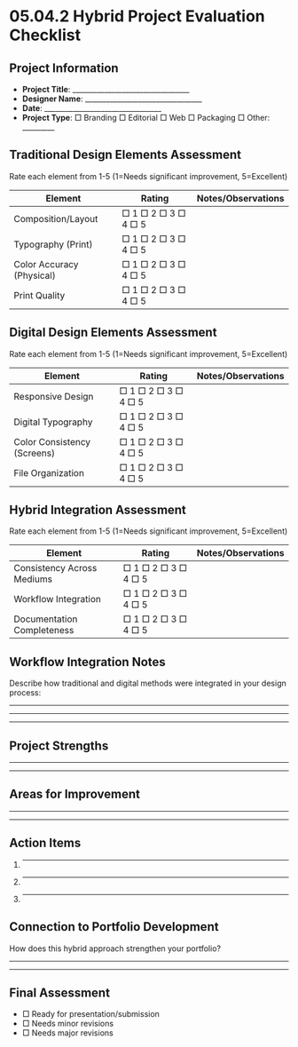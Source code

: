 # 05.04.2 Hybrid Project Evaluation Checklist

## Project Information
- **Project Title**: _________________________________
- **Designer Name**: _________________________________
- **Date**: _________________________________
- **Project Type**: □ Branding □ Editorial □ Web □ Packaging □ Other: _________

## Traditional Design Elements Assessment
Rate each element from 1-5 (1=Needs significant improvement, 5=Excellent)

| Element | Rating | Notes/Observations |
|---------|--------|-------------------|
| Composition/Layout | □ 1 □ 2 □ 3 □ 4 □ 5 | |
| Typography (Print) | □ 1 □ 2 □ 3 □ 4 □ 5 | |
| Color Accuracy (Physical) | □ 1 □ 2 □ 3 □ 4 □ 5 | |
| Print Quality | □ 1 □ 2 □ 3 □ 4 □ 5 | |

## Digital Design Elements Assessment
Rate each element from 1-5 (1=Needs significant improvement, 5=Excellent)

| Element | Rating | Notes/Observations |
|---------|--------|-------------------|
| Responsive Design | □ 1 □ 2 □ 3 □ 4 □ 5 | |
| Digital Typography | □ 1 □ 2 □ 3 □ 4 □ 5 | |
| Color Consistency (Screens) | □ 1 □ 2 □ 3 □ 4 □ 5 | |
| File Organization | □ 1 □ 2 □ 3 □ 4 □ 5 | |

## Hybrid Integration Assessment
Rate each element from 1-5 (1=Needs significant improvement, 5=Excellent)

| Element | Rating | Notes/Observations |
|---------|--------|-------------------|
| Consistency Across Mediums | □ 1 □ 2 □ 3 □ 4 □ 5 | |
| Workflow Integration | □ 1 □ 2 □ 3 □ 4 □ 5 | |
| Documentation Completeness | □ 1 □ 2 □ 3 □ 4 □ 5 | |

## Workflow Integration Notes
Describe how traditional and digital methods were integrated in your design process:
_______________________________________________________________________
_______________________________________________________________________
_______________________________________________________________________

## Project Strengths
_______________________________________________________________________
_______________________________________________________________________

## Areas for Improvement
_______________________________________________________________________
_______________________________________________________________________

## Action Items

1. _______________________________________________________________________
2. _______________________________________________________________________
3. _______________________________________________________________________

## Connection to Portfolio Development
How does this hybrid approach strengthen your portfolio?
_______________________________________________________________________
_______________________________________________________________________

## Final Assessment

- □ Ready for presentation/submission
- □ Needs minor revisions
- □ Needs major revisions